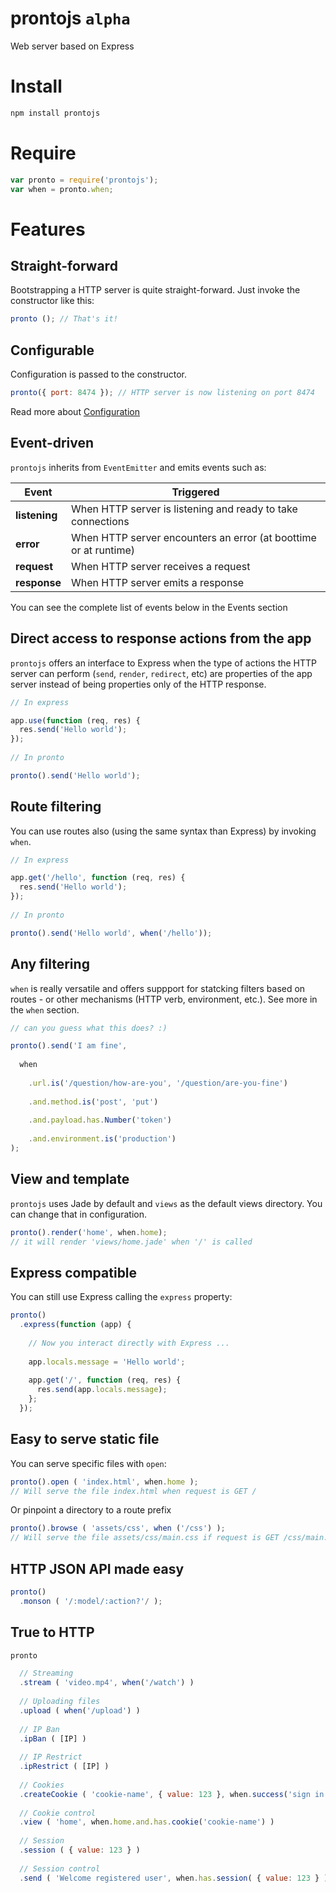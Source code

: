 prontojs `alpha`
========

Web server based on Express

# Install

```bash
npm install prontojs
```

# Require

```js
var pronto = require('prontojs');
var when = pronto.when;
```

# Features

## Straight-forward

Bootstrapping a HTTP server is quite straight-forward. Just invoke the constructor like this:

```js
pronto (); // That's it!
```

## Configurable

Configuration is passed to the constructor.

```js
pronto({ port: 8474 }); // HTTP server is now listening on port 8474
```

Read more about [Configuration](../../blob/master/docs/configuration.md)

## Event-driven

`prontojs` inherits from `EventEmitter` and emits events such as:

| Event | Triggered |
|-------|-----------|
| **listening** | When HTTP server is listening and ready to take connections |
| **error** | When HTTP server encounters an error (at boottime or at runtime) |
| **request** | When HTTP server receives a request |
| **response** | When HTTP server emits a response |

You can see the complete list of events below in the Events section

## Direct access to response actions from the app

`prontojs` offers an interface to Express when the type of actions the HTTP server can perform (`send`, `render`, `redirect`, etc) are properties of the app server instead of being properties only of the HTTP response.

```js
// In express

app.use(function (req, res) {
  res.send('Hello world');
});
  
// In pronto

pronto().send('Hello world');
```

## Route filtering

You can use routes also (using the same syntax than Express) by invoking `when`.

```js
// In express

app.get('/hello', function (req, res) {
  res.send('Hello world');
});
  
// In pronto

pronto().send('Hello world', when('/hello'));
```

## Any filtering

`when` is really versatile and offers suppport for statcking filters based on routes - or other mechanisms (HTTP verb, environment, etc.). See more in the `when` section.

```js
// can you guess what this does? :)

pronto().send('I am fine',
  
  when
    
    .url.is('/question/how-are-you', '/question/are-you-fine')
    
    .and.method.is('post', 'put')
    
    .and.payload.has.Number('token')
    
    .and.environment.is('production')
);
```

## View and template

`prontojs` uses Jade by default and `views` as the default views directory. You can change that in configuration.

```js
pronto().render('home', when.home);
// it will render 'views/home.jade' when '/' is called
```

## Express compatible

You can still use Express calling the `express` property:

```js
pronto()
  .express(function (app) {
    
    // Now you interact directly with Express ...
    
    app.locals.message = 'Hello world';
  
    app.get('/', function (req, res) {
      res.send(app.locals.message);
    };
  });
```

## Easy to serve static file

You can serve specific files with `open`:

```js
pronto().open ( 'index.html', when.home );
// Will serve the file index.html when request is GET /
```

Or pinpoint a directory to a route prefix

```js
pronto().browse ( 'assets/css', when ('/css') );
// Will serve the file assets/css/main.css if request is GET /css/main.css
```

## HTTP JSON API made easy

```js
pronto()
  .monson ( '/:model/:action?'/ );
```

## True to HTTP

```js
pronto

  // Streaming
  .stream ( 'video.mp4', when('/watch') )
  
  // Uploading files
  .upload ( when('/upload') )
  
  // IP Ban
  .ipBan ( [IP] )
  
  // IP Restrict
  .ipRestrict ( [IP] )
  
  // Cookies
  .createCookie ( 'cookie-name', { value: 123 }, when.success('sign in'))
  
  // Cookie control
  .view ( 'home', when.home.and.has.cookie('cookie-name') )
  
  // Session
  .session ( { value: 123 } )
  
  // Session control
  .send ( 'Welcome registered user', when.has.session( { value: 123 } ) )
```
  
